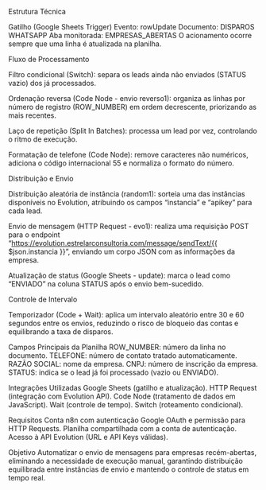 Estrutura Técnica

Gatilho (Google Sheets Trigger)
Evento: rowUpdate
Documento: DISPAROS WHATSAPP
Aba monitorada: EMPRESAS_ABERTAS
O acionamento ocorre sempre que uma linha é atualizada na planilha.

Fluxo de Processamento

Filtro condicional (Switch): separa os leads ainda não enviados (STATUS vazio) dos já processados.

Ordenação reversa (Code Node - envio reverso1): organiza as linhas por número de registro (ROW_NUMBER) em ordem decrescente, priorizando as mais recentes.

Laço de repetição (Split In Batches): processa um lead por vez, controlando o ritmo de execução.

Formatação de telefone (Code Node): remove caracteres não numéricos, adiciona o código internacional 55 e normaliza o formato do número.

Distribuição e Envio

Distribuição aleatória de instância (random1): sorteia uma das instâncias disponíveis no Evolution, atribuindo os campos “instancia” e “apikey” para cada lead.

Envio de mensagem (HTTP Request - evo1): realiza uma requisição POST para o endpoint “https://evolution.estrelarconsultoria.com/message/sendText/{{
 $json.instancia }}”, enviando um corpo JSON com as informações da empresa.

Atualização de status (Google Sheets - update): marca o lead como “ENVIADO” na coluna STATUS após o envio bem-sucedido.

Controle de Intervalo

Temporizador (Code + Wait): aplica um intervalo aleatório entre 30 e 60 segundos entre os envios, reduzindo o risco de bloqueio das contas e equilibrando a taxa de disparos.

Campos Principais da Planilha
ROW_NUMBER: número da linha no documento.
TELEFONE: número de contato tratado automaticamente.
RAZÃO SOCIAL: nome da empresa.
CNPJ: número de inscrição da empresa.
STATUS: indica se o lead já foi processado (vazio ou ENVIADO).

Integrações Utilizadas
Google Sheets (gatilho e atualização).
HTTP Request (integração com Evolution API).
Code Node (tratamento de dados em JavaScript).
Wait (controle de tempo).
Switch (roteamento condicional).

Requisitos
Conta n8n com autenticação Google OAuth e permissão para HTTP Requests.
Planilha compartilhada com a conta de autenticação.
Acesso à API Evolution (URL e API Keys válidas).

Objetivo
Automatizar o envio de mensagens para empresas recém-abertas, eliminando a necessidade de execução manual, garantindo distribuição equilibrada entre instâncias de envio e mantendo o controle de status em tempo real.
